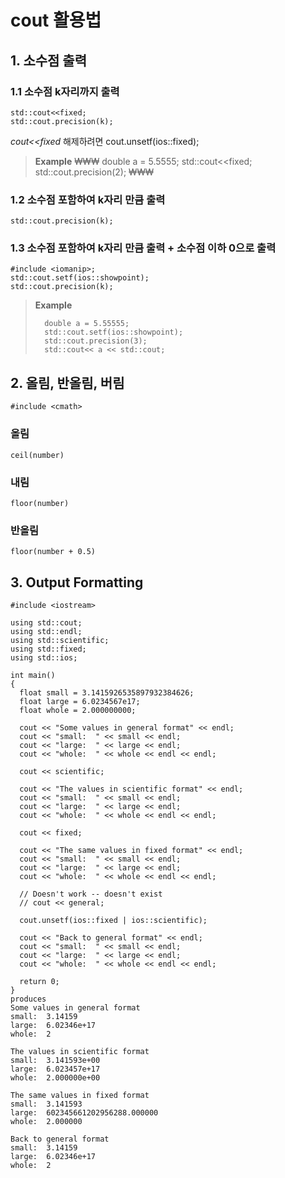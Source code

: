 # cout 활용법

## 1. 소수점 출력

### 1.1 소수점 k자리까지 출력

```text
std::cout<<fixed;
std::cout.precision(k);
```

_cout&lt;&lt;fixed_ 해제하려면 cout.unsetf\(ios::fixed\);

> **Example** ₩₩₩ double a = 5.5555; std::cout&lt;&lt;fixed; std::cout.precision\(2\); ₩₩₩

### 1.2 소수점 포함하여 k자리 만큼 출력

```text
std::cout.precision(k);
```

### 1.3 소수점 포함하여 k자리 만큼 출력 + 소수점 이하 0으로 출력

```text
#include <iomanip>;
std::cout.setf(ios::showpoint);
std::cout.precision(k);
```

> **Example**
>
> ```text
>   double a = 5.55555;
>   std::cout.setf(ios::showpoint);
>   std::cout.precision(3);
>   std::cout<< a << std::cout;
> ```

## 2. 올림, 반올림, 버림

```text
#include <cmath>
```

### 올림

```text
ceil(number)
```

### 내림

```text
floor(number)
```

### 반올림

```text
floor(number + 0.5)
```

## 3. Output Formatting

```text
#include <iostream>

using std::cout;
using std::endl;
using std::scientific;
using std::fixed;
using std::ios;

int main()
{
  float small = 3.1415926535897932384626;
  float large = 6.0234567e17;
  float whole = 2.000000000;

  cout << "Some values in general format" << endl;
  cout << "small:  " << small << endl;
  cout << "large:  " << large << endl;
  cout << "whole:  " << whole << endl << endl;

  cout << scientific;

  cout << "The values in scientific format" << endl;
  cout << "small:  " << small << endl;
  cout << "large:  " << large << endl;
  cout << "whole:  " << whole << endl << endl;

  cout << fixed;

  cout << "The same values in fixed format" << endl;
  cout << "small:  " << small << endl;
  cout << "large:  " << large << endl;
  cout << "whole:  " << whole << endl << endl;

  // Doesn't work -- doesn't exist
  // cout << general;

  cout.unsetf(ios::fixed | ios::scientific);

  cout << "Back to general format" << endl;
  cout << "small:  " << small << endl;
  cout << "large:  " << large << endl;
  cout << "whole:  " << whole << endl << endl;

  return 0;
}
produces
Some values in general format
small:  3.14159
large:  6.02346e+17
whole:  2

The values in scientific format
small:  3.141593e+00
large:  6.023457e+17
whole:  2.000000e+00

The same values in fixed format
small:  3.141593
large:  602345661202956288.000000
whole:  2.000000

Back to general format
small:  3.14159
large:  6.02346e+17
whole:  2
```

